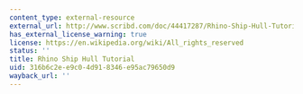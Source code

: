 ```yaml
---
content_type: external-resource
external_url: http://www.scribd.com/doc/44417287/Rhino-Ship-Hull-Tutorial
has_external_license_warning: true
license: https://en.wikipedia.org/wiki/All_rights_reserved
status: ''
title: Rhino Ship Hull Tutorial
uid: 316b6c2e-e9c0-4d91-8346-e95ac79650d9
wayback_url: ''
---
```

